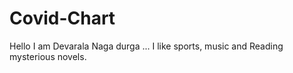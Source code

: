 # Covid-Chart
Hello I am Devarala Naga durga ...
I like sports, music and Reading mysterious novels. 
